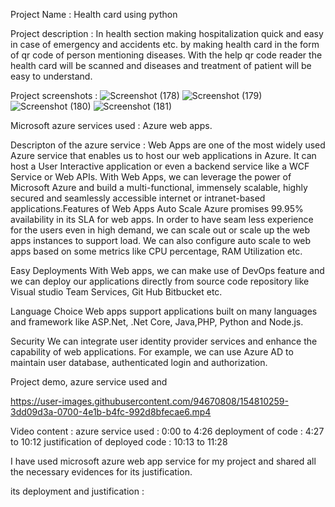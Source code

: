 Project Name : Health card using python




Project description : In health section making hospitalization quick and easy in case of emergency and accidents etc. by making health card in the form of qr code of person mentioning diseases. With the help qr code reader the health card will be scanned and diseases and treatment of patient will be easy to understand.




Project screenshots : 
![Screenshot (178)](https://user-images.githubusercontent.com/94670808/154789502-531a76de-97e3-43f1-af0e-f3b65a8b96ab.png)
![Screenshot (179)](https://user-images.githubusercontent.com/94670808/154789510-ebcf299e-7e7e-4b6b-a6f7-2891953d6fe3.png)
![Screenshot (180)](https://user-images.githubusercontent.com/94670808/154789548-42c6844a-da00-4c09-9c44-e21cc181246a.png)
![Screenshot (181)](https://user-images.githubusercontent.com/94670808/154789532-623893fd-fbdf-4113-a3fa-2cf2a9ab0532.png)






Microsoft azure services used : Azure web apps.



Descripton of the azure service : Web Apps are one of the most widely used Azure service that enables us to host our web applications in Azure. It can host a User Interactive application or even a backend service like a WCF Service or Web APIs. With Web Apps, we can leverage the power of Microsoft Azure and build a multi-functional, immensely scalable, highly secured and seamlessly accessible internet or intranet-based applications.Features of Web Apps
Auto Scale
Azure promises 99.95% availability in its SLA for web apps. In order to have seam less experience for the users even in high demand, we can scale out or scale up the web apps instances to support load. We can also configure auto scale to web apps based on some metrics like CPU percentage, RAM Utilization etc.

Easy Deployments
With Web apps, we can make use of DevOps feature and we can deploy our applications directly from source code repository like Visual studio Team Services, Git Hub Bitbucket etc.

Language Choice
Web apps support applications built on many languages and framework like ASP.Net, .Net Core, Java,PHP, Python and Node.js.

Security
We can integrate user identity provider services and enhance the capability of web applications. For example, we can use Azure AD to maintain user database, authenticated login and authorization.



Project demo, azure service used and

https://user-images.githubusercontent.com/94670808/154810259-3dd09d3a-0700-4e1b-b4fc-992d8bfecae6.mp4


Video content : azure service used : 0:00 to 4:26
                deployment of code : 4:27 to 10:12
                justification of deployed code : 10:13 to 11:28
                
                
                
I have used microsoft azure web app service for my project and shared all the necessary evidences for its justification.                 

 its deployment and justification :




